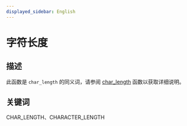 ```yaml
---
displayed_sidebar: English
---
```


# 字符长度

## 描述

此函数是 `char_length` 的同义词，请参阅 [char_length](./char_length.md) 函数以获取详细说明。

## 关键词

CHAR_LENGTH、CHARACTER_LENGTH
